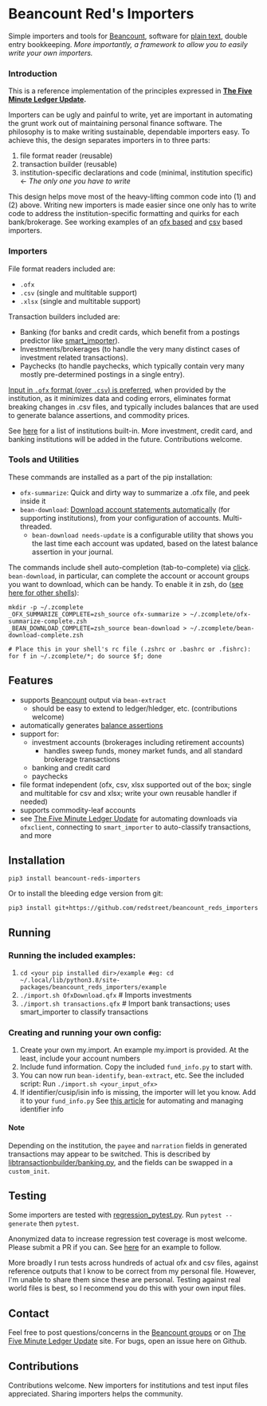 # Beancount Red's Importers

Simple importers and tools for [Beancount](https://beancount.github.io/), software for
[plain text](https://plaintextaccounting.org/), double entry bookkeeping. _More
importantly, a framework to allow you to easily write your own importers._

### Introduction

This is a reference implementation of the principles expressed in
**[The Five Minute Ledger Update](https://reds-rants.netlify.app/personal-finance/the-five-minute-ledger-update/).**

Importers can be ugly and painful to write, yet are important in automating the grunt
work out of maintaining personal finance software. The philosophy is to make writing
sustainable, dependable importers easy. To achieve this, the design separates importers
in to three parts:

1. file format reader (reusable)
2. transaction builder (reusable)
3. institution-specific declarations and code (minimal, institution specific) <- _The
   only one you have to write_

This design helps move most of the heavy-lifting common code into (1) and (2) above.
Writing new importers is made easier since one only has to write code to address the
institution-specific formatting and quirks for each bank/brokerage. See working examples
of an [ofx based](https://github.com/redstreet/beancount_reds_importers/blob/main/beancount_reds_importers/importers/citi/__init__.py)
and [csv](https://github.com/redstreet/beancount_reds_importers/blob/main/beancount_reds_importers/importers/schwab/schwab_csv_brokerage.py)
based importers.

### Importers

File format readers included are:
- `.ofx`
- `.csv` (single and multitable support)
- `.xlsx` (single and multitable support)

Transaction builders included are:
- Banking (for banks and credit cards, which benefit from a postings predictor like
  [smart_importer](https://github.com/beancount/smart_importer)).
- Investments/brokerages (to handle the very many distinct cases of investment related
  transactions).
- Paychecks (to handle paychecks, which typically contain very many mostly
  pre-determined postings in a single entry).

[Input in `.ofx` format (over `.csv`) is preferred](https://reds-rants.netlify.app/personal-finance/a-word-about-input-formats-use-ofx-when-you-can/),
when provided by the institution, as it minimizes data and coding errors, eliminates
format breaking changes in .csv files, and typically includes balances that are used to
generate balance assertions, and commodity prices.

See [here](https://github.com/redstreet/beancount_reds_importers/tree/main/beancount_reds_importers)
for a list of institutions built-in. More investment, credit card, and banking
institutions will be added in the future. Contributions welcome.

### Tools and Utilities
These commands are installed as a part of the pip installation:

- `ofx-summarize`: Quick and dirty way to summarize a .ofx file, and peek inside it
- `bean-download`: [Download account statements automatically](https://reds-rants.netlify.app/personal-finance/direct-downloads/)
  (for supporting institutions), from your configuration of accounts. Multi-threaded.
  - `bean-download needs-update` is a configurable utility that shows you the last time
    each account was updated, based on the latest balance assertion in your journal.

The commands include shell auto-completion (tab-to-complete) via
[click](https://click.palletsprojects.com/en/8.1.x/shell-completion/). `bean-download`, in
particular, can complete the account or account groups you want to download, which can
be handy. To enable it in zsh, do
([see here for other shells](https://click.palletsprojects.com/en/8.1.x/shell-completion/)):

```
mkdir -p ~/.zcomplete
_OFX_SUMMARIZE_COMPLETE=zsh_source ofx-summarize > ~/.zcomplete/ofx-summarize-complete.zsh
_BEAN_DOWNLOAD_COMPLETE=zsh_source bean-download > ~/.zcomplete/bean-download-complete.zsh

# Place this in your shell's rc file (.zshrc or .bashrc or .fishrc):
for f in ~/.zcomplete/*; do source $f; done
```

## Features
- supports [Beancount](https://github.com/beancount/beancount) output via `bean-extract`
  - should be easy to extend to ledger/hledger, etc. (contributions welcome)
- automatically generates [balance assertions](https://reds-rants.netlify.app/personal-finance/automating-balance-assertions/)
- support for:
  - investment accounts (brokerages including retirement accounts)
    - handles sweep funds, money market funds, and all standard brokerage transactions
  - banking and credit card
  - paychecks
- file format independent (ofx, csv, xlsx supported out of the box; single and
  multitable for csv and xlsx; write your own reusable handler if needed)
- supports commodity-leaf accounts
- see [The Five Minute Ledger Update](https://reds-rants.netlify.app/personal-finance/the-five-minute-ledger-update/)
  for automating downloads via `ofxclient`, connecting to `smart_importer` to
  auto-classify transactions, and more


## Installation
```
pip3 install beancount-reds-importers
```

Or to install the bleeding edge version from git:
```
pip3 install git+https://github.com/redstreet/beancount_reds_importers
```


## Running

### Running the included examples:
1. `cd <your pip installed dir>/example #eg: cd ~/.local/lib/python3.8/site-packages/beancount_reds_importers/example`
2. `./import.sh OfxDownload.qfx` # Imports investments
3. `./import.sh transactions.qfx` # Import bank transactions; uses smart_importer to classify transactions


### Creating and running your own config:
1. Create your own my.import. An example my.import is provided. At the least, include your account numbers
2. Include fund information. Copy the included `fund_info.py` to start with.
3. You can now run `bean-identify`, `bean-extract`, etc. See the included script: Run `./import.sh <your_input_ofx>`
4. If identifier/cusip/isin info is missing, the importer will let you know. Add it to your
   `fund_info.py` See
   [this article](https://reds-rants.netlify.app/personal-finance/tickers-and-identifiers/)
   for automating and managing identifier info

#### Note

Depending on the institution, the `payee` and `narration` fields in generated
transactions may appear to be switched. This is described by
[libtransactionbuilder/banking.py](https://github.com/redstreet/beancount_reds_importers/blob/main/beancount_reds_importers/libtransactionbuilder/banking.py),
and the fields can be swapped in a `custom_init`.

## Testing

Some importers are tested with
[regression_pytest.py](https://github.com/beancount/beancount/blob/v2/beancount/ingest/regression_pytest.py).
Run `pytest --generate` then `pytest`.

Anonymized data to increase regression test coverage is most welcome. Please submit a
PR if you can. See [here](beancount_reds_importers/importers/schwab/tests/schwab_csv_checking)
for an example to follow.


More broadly I run tests across hundreds of actual ofx and csv files, against reference
outputs that I know to be correct from my personal file. However, I'm unable to share
them since these are personal. Testing against real world files is best, so I recommend
you do this with your own input files.

## Contact
Feel free to post questions/concerns in the [Beancount groups](https://groups.google.com/forum/#!forum/beancount)
or on [The Five Minute Ledger Update](https://reds-rants.netlify.app/personal-finance/the-five-minute-ledger-update/)
site. For bugs, open an issue here on Github.

## Contributions
Contributions welcome. New importers for institutions and test input files appreciated.
Sharing importers helps the community.

